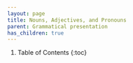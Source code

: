 ```yaml
---
layout: page
title: Nouns, Adjectives, and Pronouns
parent: Grammatical presentation
has_children: true
---
```


1. Table of Contents
{:toc}
